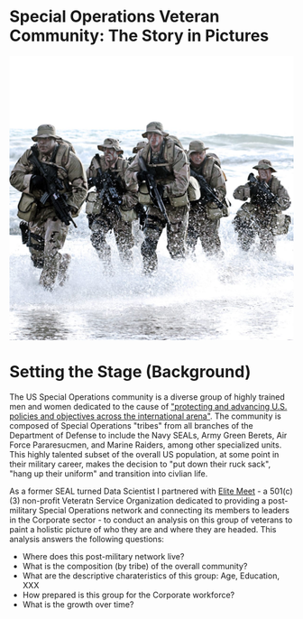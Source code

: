 # Special Operations Veteran Community: The Story in Pictures

<p align="center">
  <img align="center" src="/images/NavySEALs.png" width="600" title="Navy SEALs">
</p>

# Setting the Stage (Background)
The US Special Operations community is a diverse group of highly trained men and women dedicated to the cause of ["protecting and advancing U.S. policies and objectives across the international arena"](https://www.socom.mil/about).   The community is composed of Special Operations "tribes" from all branches of the Department of Defense to include the Navy SEALs, Army Green Berets, Air Force Pararesucmen, and Marine Raiders, among other specialized units.  This highly talented subset of the overall US population, at some point in their military career, makes the decision to "put down their ruck sack", "hang up their uniform" and transition into civlian life. 

As a former SEAL turned Data Scientist I partnered with [Elite Meet](https://elitemeetus.org/) - a 501(c)(3) non-profit Veteratn Service Organization dedicated to providing a post-military Special Operations network and connecting its members to leaders in the Corporate sector - to conduct an analysis on this group of veterans to paint a holistic picture of who they are and where they are headed.  This analysis answers the following questions:
- Where does this post-military network live?
- What is the composition (by tribe) of the overall community?
- What are the descriptive charateristics of this group: Age, Education, XXX
- How prepared is this group for the Corporate workforce?
- What is the growth over time?


